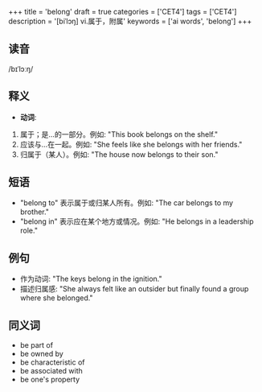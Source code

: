 +++
title = 'belong'
draft = true
categories = ['CET4']
tags = ['CET4']
description = '[biˈlɔŋ] vi.属于，附属'
keywords = ['ai words', 'belong']
+++

## 读音
/bɪˈlɔːŋ/

## 释义
- **动词**:
1. 属于；是...的一部分。例如: "This book belongs on the shelf."
2. 应该与...在一起。例如: "She feels like she belongs with her friends."
3. 归属于（某人）。例如: "The house now belongs to their son."

## 短语
- "belong to" 表示属于或归某人所有。例如: "The car belongs to my brother."
- "belong in" 表示应在某个地方或情况。例如: "He belongs in a leadership role."

## 例句
- 作为动词: "The keys belong in the ignition."
- 描述归属感: "She always felt like an outsider but finally found a group where she belonged."

## 同义词
- be part of
- be owned by
- be characteristic of
- be associated with
- be one's property
